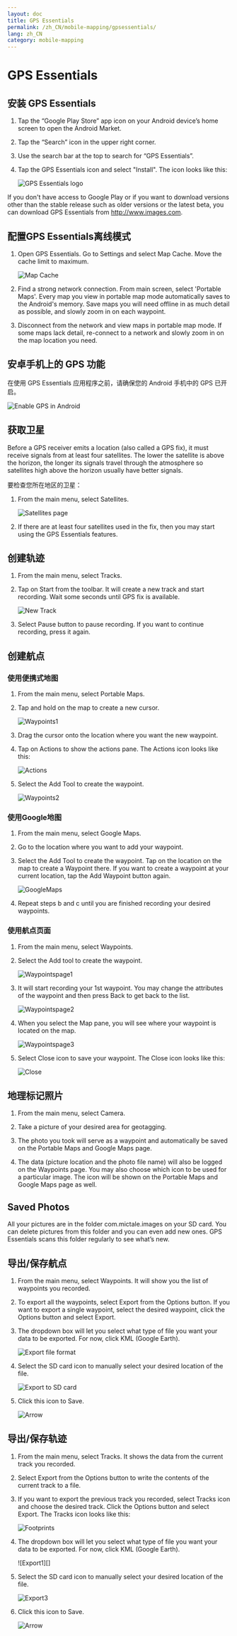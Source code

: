 ```yaml
---
layout: doc
title: GPS Essentials
permalink: /zh_CN/mobile-mapping/gpsessentials/
lang: zh_CN
category: mobile-mapping
---
```




GPS Essentials
===================


安装 GPS Essentials
-------------

1.  Tap the “Google Play Store” app icon on your Android device’s home screen to open the Android Market.
2.  Tap the “Search” icon in the upper right corner.
3.  Use the search bar at the top to search for “GPS Essentials”.
4.  Tap the GPS Essentials icon and select "Install". The icon looks like this:

    ![GPS Essentials logo][]

If you don't have access to Google Play or if you want to download versions other than the stable release such as older versions or the latest beta, you can download GPS Essentials from <http://www.images.com>.

配置GPS Essentials离线模式
-------------

1.  Open GPS Essentials. Go to Settings and select Map Cache. Move the cache limit to maximum.

    ![Map Cache][]

2.  Find a strong network connection. From main screen, select 'Portable Maps'. Every map you view in portable map mode automatically saves to the Android's memory. Save maps you will need offline in as much detail as possible, and slowly zoom in on each waypoint.

3.  Disconnect from the network and view maps in portable map mode. If some maps lack detail, re-connect to a network and slowly zoom in on the map location you need.

安卓手机上的 GPS 功能
-------------

在使用 GPS Essentials 应用程序之前，请确保您的 Android 手机中的 GPS 已开启。

![Enable GPS in Android][]

获取卫星
-------------

Before a GPS receiver emits a location (also called a GPS fix), it must receive signals from at least four satellites. The lower the satellite is above the horizon, the longer its signals travel through the atmosphere so satellites high above the horizon usually have better signals.

要检查您所在地区的卫星：

1.  From the main menu, select Satellites.

    ![Satellites page][]

2.  If there are at least four satellites used in the fix, then you may start using the GPS Essentials features.

创建轨迹
-------------

1.  From the main menu, select Tracks.

2.  Tap on Start from the toolbar. It will create a new track and start recording. Wait some seconds until GPS fix is available.

    ![New Track][]

3.  Select Pause button to pause recording. If you want to continue recording, press it again.

创建航点
-------------

### 使用便携式地图

1.  From the main menu, select Portable Maps.

2.  Tap and hold on the map to create a new cursor.

    ![Waypoints1][]

3.  Drag the cursor onto the location where you want the new waypoint.

4.  Tap on Actions to show the actions pane. The Actions icon looks like this:

    ![Actions][]

5.  Select the Add Tool to create the waypoint.

    ![Waypoints2][]

### 使用Google地图

1.  From the main menu, select Google Maps.

2.  Go to the location where you want to add your waypoint.

3.  Select the Add Tool to create the waypoint. Tap on the location on the map to create a Waypoint there. If you want to create a waypoint at your current location, tap the Add Waypoint button again.

    ![GoogleMaps][]

4.  Repeat steps b and c until you are finished recording your desired waypoints.

### 使用航点页面

1.  From the main menu, select Waypoints.

2.  Select the Add tool to create the waypoint.

    ![Waypointspage1][]

3.  It will start recording your 1st waypoint. You may change the attributes of the waypoint and then press Back to get back to the list.

    ![Waypointspage2][]

4.  When you select the Map pane, you will see where your waypoint is located on the map.

    ![Waypointspage3][]

5.  Select Close icon to save your waypoint. The Close icon looks like this:

    ![Close][]

地理标记照片
-------------

1.  From the main menu, select Camera.

2.  Take a picture of your desired area for geotagging.

3.  The photo you took will serve as a waypoint and automatically be saved on the Portable Maps and Google Maps page.

4.  The data (picture location and the photo file name) will also be logged on the Waypoints page. You may also choose which icon to be used for a particular image. The icon will be shown on the Portable Maps and Google Maps page as well.

Saved Photos
-------------

All your pictures are in the folder com.mictale.images on your SD card. You can delete pictures from this folder and you can even add new ones. GPS Essentials scans this folder regularly to see what’s new.

导出/保存航点
-------------

1.  From the main menu, select Waypoints. It will show you the list of waypoints you recorded.

2.  To export all the waypoints, select Export from the Options button. If you want to export a single waypoint, select the desired waypoint, click the Options button and select Export.

3.  The dropdown box will let you select what type of file you want your data to be exported. For now, click KML (Google Earth).

    ![Export file format][]

4.  Select the SD card icon to manually select your desired location of the file.

    ![Export to SD card][]

5.  Click this icon to Save.

    ![Arrow][]

导出/保存轨迹
-------------

1.  From the main menu, select Tracks. It shows the data from the current track you recorded.

2.  Select Export from the Options button to write the contents of the current track to a file.

3.  If you want to export the previous track you recorded, select Tracks icon and choose the desired track. Click the Options button and select Export. The Tracks icon looks like this:

    ![Footprints][]


4.  The dropdown box will let you select what type of file you want your data to be exported. For now, click KML (Google Earth).

    ![Export1][]

5.  Select the SD card icon to manually select your desired location of the file.

    ![Export3][]

6.  Click this icon to Save.

    ![Arrow][]

[GPS Essentials logo]:  /images/mobile-mapping/gpsessentials-Logo.png
[Map Cache]:  /images/mobile-mapping/gpsessentials-mapcache.png
[Enable GPS in Android]:  /images/mobile-mapping/gpsessentials-GPSenable.png
[Satellites page]:  /images/mobile-mapping/gpsessentials-satellites.png
[New Track]:  /images/mobile-mapping/gpsessentials-newtrackstart.png
[Waypoints1]:  /images/mobile-mapping/gpsessentials-cursor.png
[Actions]:  /images/mobile-mapping/gpsessentials-actionsbutton.png
[Waypoints2]:  /images/mobile-mapping/gpsessentials-addwaypoint.png
[GoogleMaps]:  /images/mobile-mapping/gpsessentials-addwaypointgooglemaps.png
[Waypointspage1]:  /images/mobile-mapping/gpsessentials-add.png
[Waypointspage2]:  /images/mobile-mapping/gpsessentials-wp.png
[Waypointspage3]:  /images/mobile-mapping/gpsessentials-map.png
[Close]:  /images/mobile-mapping/gpsessentials-save.png
[Export file format]:  /images/mobile-mapping/gpsessentials-export.png
[Export to SD card]:  /images/mobile-mapping/gpsessentials-exportwaypoints.png
[Arrow]:  /images/mobile-mapping/gpsessentials-savebutton.png
[Footprints]:  /images/mobile-mapping/gpsessentials-tracksicon.png
[Export3]:  /images/mobile-mapping/gpsessentials-sdcardsave.png